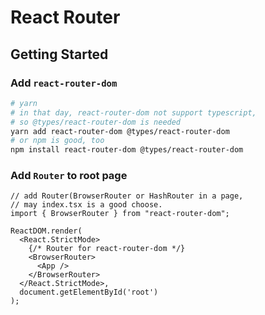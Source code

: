 # React Router

## Getting Started

### Add ```react-router-dom```

```bash
# yarn
# in that day, react-router-dom not support typescript,
# so @types/react-router-dom is needed
yarn add react-router-dom @types/react-router-dom
# or npm is good, too
npm install react-router-dom @types/react-router-dom
```

### Add ```Router``` to root page

```tsx
// add Router(BrowserRouter or HashRouter in a page,
// may index.tsx is a good choose.
import { BrowserRouter } from "react-router-dom";

ReactDOM.render(
  <React.StrictMode>
    {/* Router for react-router-dom */}
    <BrowserRouter>
      <App />
    </BrowserRouter>
  </React.StrictMode>,
  document.getElementById('root')
);
```